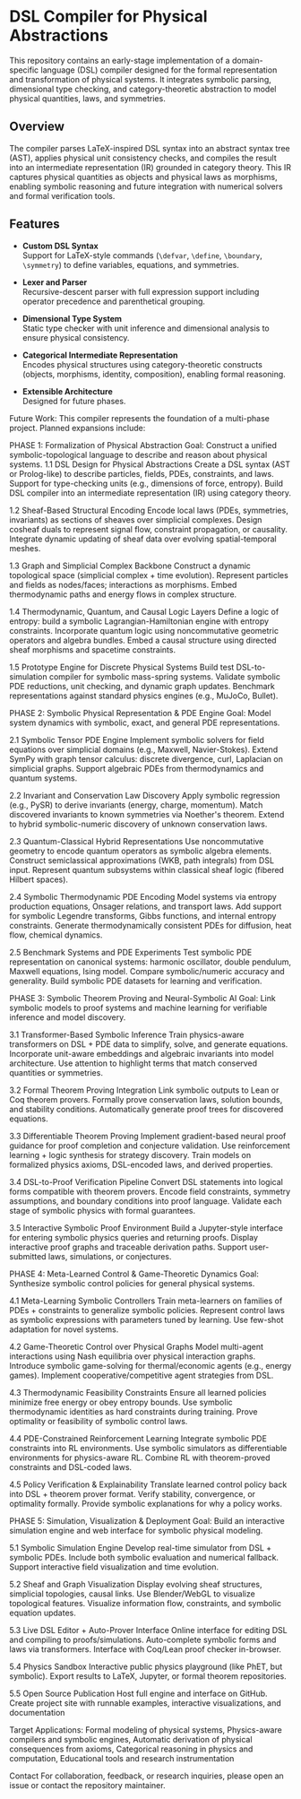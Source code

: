 # DSL Compiler for Physical Abstractions

This repository contains an early-stage implementation of a domain-specific language (DSL) compiler designed for the formal representation and transformation of physical systems. It integrates symbolic parsing, dimensional type checking, and category-theoretic abstraction to model physical quantities, laws, and symmetries.

## Overview

The compiler parses LaTeX-inspired DSL syntax into an abstract syntax tree (AST), applies physical unit consistency checks, and compiles the result into an intermediate representation (IR) grounded in category theory. This IR captures physical quantities as objects and physical laws as morphisms, enabling symbolic reasoning and future integration with numerical solvers and formal verification tools.

## Features

- **Custom DSL Syntax**  
  Support for LaTeX-style commands (`\defvar`, `\define`, `\boundary`, `\symmetry`) to define variables, equations, and symmetries.

- **Lexer and Parser**  
  Recursive-descent parser with full expression support including operator precedence and parenthetical grouping.

- **Dimensional Type System**  
  Static type checker with unit inference and dimensional analysis to ensure physical consistency.

- **Categorical Intermediate Representation**  
  Encodes physical structures using category-theoretic constructs (objects, morphisms, identity, composition), enabling formal reasoning.

- **Extensible Architecture**  
  Designed for future phases.





Future Work: 
This compiler represents the foundation of a multi-phase project. Planned expansions include:

PHASE 1: Formalization of Physical Abstraction
Goal: Construct a unified symbolic-topological language to describe and reason about physical systems.
1.1 DSL Design for Physical Abstractions
Create a DSL syntax (AST or Prolog-like) to describe particles, fields, PDEs, constraints, and laws.
Support for type-checking units (e.g., dimensions of force, entropy).
Build DSL compiler into an intermediate representation (IR) using category theory.

1.2 Sheaf-Based Structural Encoding
Encode local laws (PDEs, symmetries, invariants) as sections of sheaves over simplicial complexes.
Design cosheaf duals to represent signal flow, constraint propagation, or causality.
Integrate dynamic updating of sheaf data over evolving spatial-temporal meshes.

1.3 Graph and Simplicial Complex Backbone
Construct a dynamic topological space (simplicial complex + time evolution).
Represent particles and fields as nodes/faces; interactions as morphisms.
Embed thermodynamic paths and energy flows in complex structure.

1.4 Thermodynamic, Quantum, and Causal Logic Layers
Define a logic of entropy: build a symbolic Lagrangian-Hamiltonian engine with entropy constraints.
Incorporate quantum logic using noncommutative geometric operators and algebra bundles.
Embed a causal structure using directed sheaf morphisms and spacetime constraints.

1.5 Prototype Engine for Discrete Physical Systems
Build test DSL-to-simulation compiler for symbolic mass-spring systems.
Validate symbolic PDE reductions, unit checking, and dynamic graph updates.
Benchmark representations against standard physics engines (e.g., MuJoCo, Bullet).


PHASE 2: Symbolic Physical Representation & PDE Engine
Goal: Model system dynamics with symbolic, exact, and general PDE representations.

2.1 Symbolic Tensor PDE Engine
Implement symbolic solvers for field equations over simplicial domains (e.g., Maxwell, Navier-Stokes).
Extend SymPy with graph tensor calculus: discrete divergence, curl, Laplacian on simplicial graphs.
Support algebraic PDEs from thermodynamics and quantum systems.

2.2 Invariant and Conservation Law Discovery
Apply symbolic regression (e.g., PySR) to derive invariants (energy, charge, momentum).
Match discovered invariants to known symmetries via Noether's theorem.
Extend to hybrid symbolic-numeric discovery of unknown conservation laws.

2.3 Quantum-Classical Hybrid Representations
Use noncommutative geometry to encode quantum operators as symbolic algebra elements.
Construct semiclassical approximations (WKB, path integrals) from DSL input.
Represent quantum subsystems within classical sheaf logic (fibered Hilbert spaces).

2.4 Symbolic Thermodynamic PDE Encoding
Model systems via entropy production equations, Onsager relations, and transport laws.
Add support for symbolic Legendre transforms, Gibbs functions, and internal entropy constraints.
Generate thermodynamically consistent PDEs for diffusion, heat flow, chemical dynamics.

2.5 Benchmark Systems and PDE Experiments
Test symbolic PDE representation on canonical systems: harmonic oscillator, double pendulum, Maxwell equations, Ising model.
Compare symbolic/numeric accuracy and generality.
Build symbolic PDE datasets for learning and verification.


PHASE 3: Symbolic Theorem Proving and Neural-Symbolic AI
Goal: Link symbolic models to proof systems and machine learning for verifiable inference and model discovery.

3.1 Transformer-Based Symbolic Inference
Train physics-aware transformers on DSL + PDE data to simplify, solve, and generate equations.
Incorporate unit-aware embeddings and algebraic invariants into model architecture.
Use attention to highlight terms that match conserved quantities or symmetries.

3.2 Formal Theorem Proving Integration
Link symbolic outputs to Lean or Coq theorem provers.
Formally prove conservation laws, solution bounds, and stability conditions.
Automatically generate proof trees for discovered equations.

3.3 Differentiable Theorem Proving
Implement gradient-based neural proof guidance for proof completion and conjecture validation.
Use reinforcement learning + logic synthesis for strategy discovery.
Train models on formalized physics axioms, DSL-encoded laws, and derived properties.

3.4 DSL-to-Proof Verification Pipeline
Convert DSL statements into logical forms compatible with theorem provers.
Encode field constraints, symmetry assumptions, and boundary conditions into proof language.
Validate each stage of symbolic physics with formal guarantees.

3.5 Interactive Symbolic Proof Environment
Build a Jupyter-style interface for entering symbolic physics queries and returning proofs.
Display interactive proof graphs and traceable derivation paths.
Support user-submitted laws, simulations, or conjectures.


PHASE 4: Meta-Learned Control & Game-Theoretic Dynamics
Goal: Synthesize symbolic control policies for general physical systems.

4.1 Meta-Learning Symbolic Controllers
Train meta-learners on families of PDEs + constraints to generalize symbolic policies.
Represent control laws as symbolic expressions with parameters tuned by learning.
Use few-shot adaptation for novel systems.

4.2 Game-Theoretic Control over Physical Graphs
Model multi-agent interactions using Nash equilibria over physical interaction graphs.
Introduce symbolic game-solving for thermal/economic agents (e.g., energy games).
Implement cooperative/competitive agent strategies from DSL.

4.3 Thermodynamic Feasibility Constraints
Ensure all learned policies minimize free energy or obey entropy bounds.
Use symbolic thermodynamic identities as hard constraints during training.
Prove optimality or feasibility of symbolic control laws.

4.4 PDE-Constrained Reinforcement Learning
Integrate symbolic PDE constraints into RL environments.
Use symbolic simulators as differentiable environments for physics-aware RL.
Combine RL with theorem-proved constraints and DSL-coded laws.

4.5 Policy Verification & Explainability
Translate learned control policy back into DSL + theorem prover format.
Verify stability, convergence, or optimality formally.
Provide symbolic explanations for why a policy works.


PHASE 5: Simulation, Visualization & Deployment
Goal: Build an interactive simulation engine and web interface for symbolic physical modeling.

5.1 Symbolic Simulation Engine
Develop real-time simulator from DSL + symbolic PDEs.
Include both symbolic evaluation and numerical fallback.
Support interactive field visualization and time evolution.

5.2 Sheaf and Graph Visualization
Display evolving sheaf structures, simplicial topologies, causal links.
Use Blender/WebGL to visualize topological features.
Visualize information flow, constraints, and symbolic equation updates.

5.3 Live DSL Editor + Auto-Prover Interface
Online interface for editing DSL and compiling to proofs/simulations.
Auto-complete symbolic forms and laws via transformers.
Interface with Coq/Lean proof checker in-browser.

5.4 Physics Sandbox
Interactive public physics playground (like PhET, but symbolic).
Export results to LaTeX, Jupyter, or formal theorem repositories.

5.5 Open Source Publication
Host full engine and interface on GitHub.
Create project site with runnable examples, interactive visualizations, and documentation


Target Applications: Formal modeling of physical systems, Physics-aware compilers and symbolic engines, Automatic derivation of physical consequences from axioms, Categorical reasoning in physics and computation, Educational tools and research instrumentation

Contact
For collaboration, feedback, or research inquiries, please open an issue or contact the repository maintainer.
